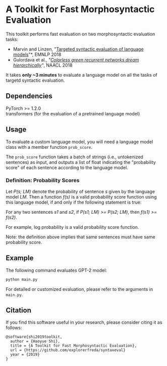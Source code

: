# A Toolkit for Fast Morphosyntactic Evaluation
This toolkit performs fast evaluation on two morphosyntactic evaluation tasks:
- Marvin and Linzen, "[Targeted syntactic evaluation of language models](https://www.aclweb.org/anthology/D18-1151)"*, EMNLP 2018
- Gulordava et al., *"[Colorless green recurrent networks dream hierarchically](https://www.aclweb.org/anthology/N18-1108.pdf)"*, NAACL 2018

It takes **only ~3 minutes** to evaluate a language model on all the tasks of targetd syntactic evaluation.

## Dependencies
PyTorch >= 1.2.0 <br>
transformers (for the evaluation of a pretrained language model)

## Usage
To evaluate a custom language model, you will need a language model class with a member function `prob_score`.

The `prob_score` function takes a batch of strings (i.e., untokenized sentences) as input, and outputs a list of float indicating the "probability score" of each sentence according to the language model. 

### Definition: Probability Scores
Let *P(s; LM)* denote the probability of sentence *s* given by the language model *LM*. Then a function *f(s)* is a valid probability score function using this language model, if and only if the following statement is true:

For any two sentences *s1* and *s2*, if *P(s1; LM) >= P(s2; LM)*, then *f(s1) >= f(s2)*. 

For example, log probability is a valid probability score function. 

Note: the definition above implies that same sentences must have same probability score. 

## Example
The following command evaluates GPT-2 model:
```bash
python main.py 
```
For detailed or customized evaluation, please refer to the arguments in `main.py`. 


## Citation
If you find this software useful in your research, please consider citing it as follows:
```
@software{shi2019toolkit,
  author = {Haoyue Shi},
  title = {A Toolkit for Fast Morphosyntactic Evaluation},
  url = {https://github.com/explorerfreda/syntaxeval}
  year = {2019}
}
```
